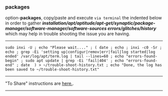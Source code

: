 ### packages
option-**packages**, 
copy/paste and execute `via terminal` the indented below in order to gather **_installation/apt/aptitude/apt-get/synaptic/package-manager/software-manager/software-sources errors/glitches/history_** which may help in trouble shooting the issue you are having.
***
`
sudo inxi -U ;
echo "Please wait...." ;
(
  date ;
  echo ;
  inxi -c0 -Sr ;
  echo ;
  grep -Ei 'setting up|configur|remov|err|fail|log started|log ended' /var/log/apt/term.log | tail --lines=60 ;
  echo "errors-found-begin" ;
  sudo apt update | grep -Ei 'fail|404' ;
  echo "errors-found-end" ;
  date 
) > ~/trouble-shoot-history.txt ;
echo "Done, the log has been saved to ~/trouble-shoot-history.txt"
`
***
"To Share" instructions are [here.](https://github.com/two-dogs/the-kennel/blob/master/to-share.md).
***
